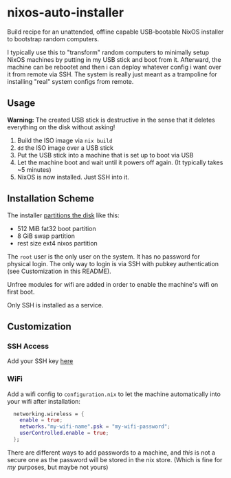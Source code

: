# nixos-auto-installer

Build recipe for an unattended, offline capable USB-bootable NixOS installer to bootstrap random computers.

I typically use this to "transform" random computers to minimally setup NixOS machines by putting in my USB stick and boot from it.
Afterward, the machine can be rebootet and then i can deploy whatever config i want over it from remote via SSH.
The system is really just meant as a trampoline for installing "real" system configs from remote.

## Usage

**Warning:** The created USB stick is destructive in the sense that it deletes everything on the disk without asking!

1. Build the ISO image via `nix build`
2. `dd` the ISO image over a USB stick
3. Put the USB stick into a machine that is set up to boot via USB
4. Let the machine boot and wait until it powers off again. (It typically takes ~5 minutes)
5. NixOS is now installed. Just SSH into it.

## Installation Scheme

The installer [partitions the disk](https://github.com/tfc/nixos-auto-installer/blob/main/installer.nix#L35) like this:

- 512 MiB fat32 boot partition
- 8 GiB swap partition
- rest size ext4  nixos partition

The `root` user is the only user on the system. It has no password for physical login.
The only way to login is via SSH with pubkey authentication (see Customization in this README).

Unfree modules for wifi are added in order to enable the machine's wifi on first boot.

Only SSH is installed as a service.

## Customization

### SSH Access

Add your SSH key [here](https://github.com/tfc/nixos-auto-installer/blob/main/configuration.nix#L28)

### WiFi

Add a wifi config to `configuration.nix` to let the machine automatically into your wifi after installation:

```nix
  networking.wireless = {
    enable = true;
    networks."my-wifi-name".psk = "my-wifi-password";
    userControlled.enable = true;
  };
```

There are different ways to add passwords to a machine, and *this* is not a secure one as the password will be stored in the nix store.
(Which is fine for *my* purposes, but maybe not yours)
